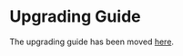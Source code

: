 # Upgrading Guide

The upgrading guide has been moved [here](https://github.com/Noctis/kickstart-app/tree/4.0.x/docs/upgrading).